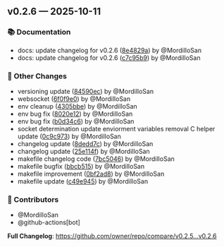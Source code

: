 ## v0.2.6 — 2025-10-11

### 📚 Documentation

* docs: update changelog for v0.2.6 ([8e4829a](https://github.com/owner/repo/commit/8e4829a)) by @MordilloSan
* docs: update changelog for v0.2.6 ([c7c95b9](https://github.com/owner/repo/commit/c7c95b9)) by @MordilloSan

### 🔄 Other Changes

* versioning update ([84590ec](https://github.com/owner/repo/commit/84590ec)) by @MordilloSan
* websocket ([6f0f9e0](https://github.com/owner/repo/commit/6f0f9e0)) by @MordilloSan
* env cleanup ([4305bbe](https://github.com/owner/repo/commit/4305bbe)) by @MordilloSan
* env bug fix ([8020e12](https://github.com/owner/repo/commit/8020e12)) by @MordilloSan
* env bug fix ([b0d34c6](https://github.com/owner/repo/commit/b0d34c6)) by @MordilloSan
* socket determination update enviorment variables removal C helper update ([0c9c973](https://github.com/owner/repo/commit/0c9c973)) by @MordilloSan
* changelog update ([8dedd7c](https://github.com/owner/repo/commit/8dedd7c)) by @MordilloSan
* changelog update ([25e114f](https://github.com/owner/repo/commit/25e114f)) by @MordilloSan
* makefile changelog code ([7bc5046](https://github.com/owner/repo/commit/7bc5046)) by @MordilloSan
* makefile bugfix ([bbcb515](https://github.com/owner/repo/commit/bbcb515)) by @MordilloSan
* makefile improvement ([0bf2ad8](https://github.com/owner/repo/commit/0bf2ad8)) by @MordilloSan
* makefile update ([c49e945](https://github.com/owner/repo/commit/c49e945)) by @MordilloSan

### 👥 Contributors

* @MordilloSan
* @github-actions[bot]


**Full Changelog**: https://github.com/owner/repo/compare/v0.2.5...v0.2.6


